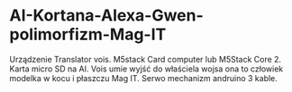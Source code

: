 # AI-Kortana-Alexa-Gwen-polimorfizm-Mag-IT
Urządzenie Translator vois.
M5stack Card computer lub M5Stack Core 2.
Karta micro SD na AI. 
Vois umie wyjść do właściela wojsa ona to człowiek modelka w kocu i płaszczu Mag IT. 
Serwo mechanizm andruino 3 kable. 
